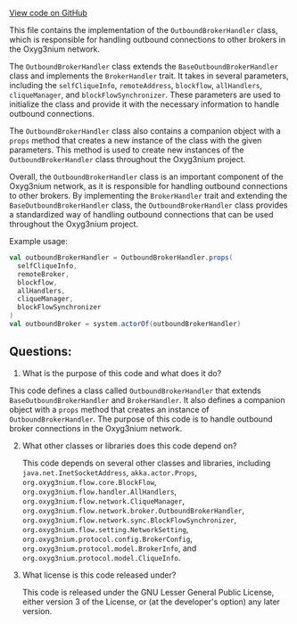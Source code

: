 [View code on GitHub](https://github.com/oxyg3nium/oxyg3nium/flow/src/main/scala/org/oxyg3nium/flow/network/intraclique/OutboundBrokerHandler.scala)

This file contains the implementation of the `OutboundBrokerHandler` class, which is responsible for handling outbound connections to other brokers in the Oxyg3nium network. 

The `OutboundBrokerHandler` class extends the `BaseOutboundBrokerHandler` class and implements the `BrokerHandler` trait. It takes in several parameters, including the `selfCliqueInfo`, `remoteAddress`, `blockflow`, `allHandlers`, `cliqueManager`, and `blockFlowSynchronizer`. These parameters are used to initialize the class and provide it with the necessary information to handle outbound connections.

The `OutboundBrokerHandler` class also contains a companion object with a `props` method that creates a new instance of the class with the given parameters. This method is used to create new instances of the `OutboundBrokerHandler` class throughout the Oxyg3nium project.

Overall, the `OutboundBrokerHandler` class is an important component of the Oxyg3nium network, as it is responsible for handling outbound connections to other brokers. By implementing the `BrokerHandler` trait and extending the `BaseOutboundBrokerHandler` class, the `OutboundBrokerHandler` class provides a standardized way of handling outbound connections that can be used throughout the Oxyg3nium project. 

Example usage:

```scala
val outboundBrokerHandler = OutboundBrokerHandler.props(
  selfCliqueInfo,
  remoteBroker,
  blockflow,
  allHandlers,
  cliqueManager,
  blockFlowSynchronizer
)
val outboundBroker = system.actorOf(outboundBrokerHandler)
```
## Questions: 
 1. What is the purpose of this code and what does it do?
   
   This code defines a class called `OutboundBrokerHandler` that extends `BaseOutboundBrokerHandler` and `BrokerHandler`. It also defines a companion object with a `props` method that creates an instance of `OutboundBrokerHandler`. The purpose of this code is to handle outbound broker connections in the Oxyg3nium network.

2. What other classes or libraries does this code depend on?
   
   This code depends on several other classes and libraries, including `java.net.InetSocketAddress`, `akka.actor.Props`, `org.oxyg3nium.flow.core.BlockFlow`, `org.oxyg3nium.flow.handler.AllHandlers`, `org.oxyg3nium.flow.network.CliqueManager`, `org.oxyg3nium.flow.network.broker.OutboundBrokerHandler`, `org.oxyg3nium.flow.network.sync.BlockFlowSynchronizer`, `org.oxyg3nium.flow.setting.NetworkSetting`, `org.oxyg3nium.protocol.config.BrokerConfig`, `org.oxyg3nium.protocol.model.BrokerInfo`, and `org.oxyg3nium.protocol.model.CliqueInfo`.

3. What license is this code released under?
   
   This code is released under the GNU Lesser General Public License, either version 3 of the License, or (at the developer's option) any later version.